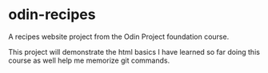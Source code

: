 # odin-recipes

A recipes website project from the Odin Project foundation course.

This project will demonstrate the html basics I have learned so far doing this course as well help me memorize git commands.

